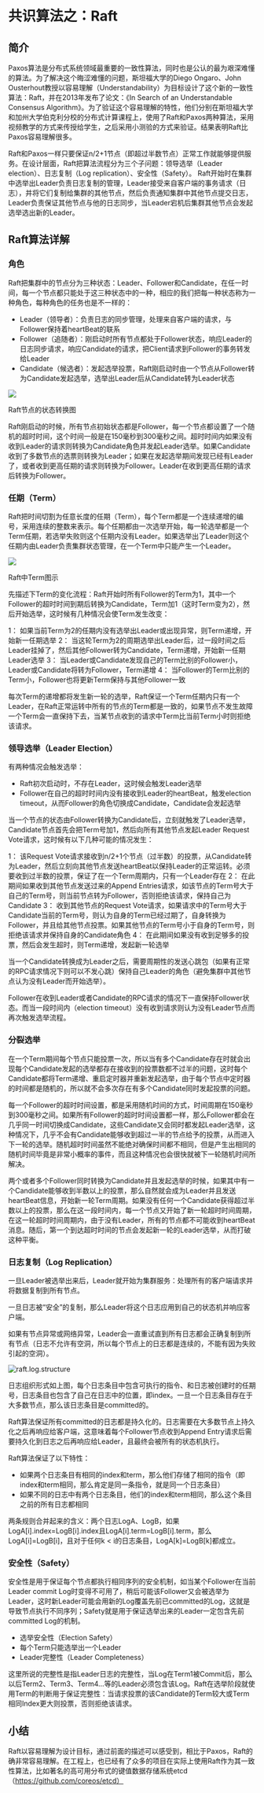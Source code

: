 

# 共识算法之：Raft

## 简介

Paxos算法是分布式系统领域最重要的一致性算法，同时也是公认的最为艰深难懂的算法。为了解决这个晦涩难懂的问题，斯坦福大学的Diego Ongaro、John Ousterhout教授以容易理解（Understandability）为目标设计了这个新的一致性算法：Raft，并在2013年发布了论文：《In Search of an Understandable Consensus Algorithm》。为了验证这个容易理解的特性，他们分别在斯坦福大学和加州大学伯克利分校的分布式计算课程上，使用了Raft和Paxos两种算法，采用视频教学的方式来传授给学生，之后采用小测验的方式来验证。结果表明Raft比Paxos容易理解很多。

Raft和Paxos一样只要保证n/2+1节点（即超过半数节点）正常工作就能够提供服务。在设计层面，Raft把算法流程分为三个子问题：领导选举（Leader election）、日志复制（Log replication）、安全性（Safety）。 Raft开始时在集群中选举出Leader负责日志复制的管理，Leader接受来自客户端的事务请求（日志），并将它们复制给集群的其他节点，然后负责通知集群中其他节点提交日志，Leader负责保证其他节点与他的日志同步，当Leader宕机后集群其他节点会发起选举选出新的Leader。


## Raft算法详解

### 角色

Raft把集群中的节点分为三种状态：Leader、Follower和Candidate，在任一时间，每一个节点都只能处于这三种状态中的一种，相应的我们把每一种状态称为一种角色，每种角色的任务也是不一样的：

* Leader（领导者）：负责日志的同步管理，处理来自客户端的请求，与Follower保持着heartBeat的联系
* Follower（追随者）：刚启动时所有节点都处于Follower状态，响应Leader的日志同步请求，响应Candidate的请求，把Client请求到Follower的事务转发给Leader
* Candidate（候选者）：发起选举投票，Raft刚启动时由一个节点从Follower转为Candidate发起选举，选举出Leader后从Candidate转为Leader状态

![](imgs/raft.state.switch.png)

Raft节点的状态转换图

Raft刚启动的时候，所有节点初始状态都是Follower，每一个节点都设置了一个随机的超时时间，这个时间一般是在150毫秒到300毫秒之间。超时时间内如果没有收到Leader的请求则转换为Candidate角色并发起Leader选举。如果Candidate收到了多数节点的选票则转换为Leader；如果在发起选举期间发现已经有Leader了，或者收到更高任期的请求则转换为Follower。Leader在收到更高任期的请求后转换为Follower。

### 任期（Term）

Raft把时间切割为任意长度的任期（Term），每个Term都是一个连续递增的编号，采用连续的整数来表示。每个任期都由一次选举开始，每一轮选举都是一个Term任期，若选举失败则这个任期内没有Leader。如果选举出了Leader则这个任期内由Leader负责集群状态管理，在一个Term中只能产生一个Leader。

![](imgs/raft.terms.png)

Raft中Term图示


先描述下Term的变化流程：Raft开始时所有Follower的Term为1，其中一个Follower的超时时间到期后转换为Candidate，Term加1（这时Term变为2），然后开始选举，这时候有几种情况会使Term发生改变：

1： 如果当前Term为2的任期内没有选举出Leader或出现异常，则Term递增，开始新一任期选举
2： 当这轮Term为2的周期选举出Leader后，过一段时间之后Leader挂掉了，然后其他Follower转为Candidate，Term递增，开始新一任期Leader选举
3： 当Leader或Candidate发现自己的Term比别的Follower小，Leader或Candidate将转为Follower，Term递增
4： 当Follower的Term比别的Term小，Follower也将更新Term保持与其他Follower一致

每次Term的递增都将发生新一轮的选举，Raft保证一个Term任期内只有一个Leader，在Raft正常运转中所有的节点的Term都是一致的，如果节点不发生故障一个Term会一直保持下去，当某节点收到的请求中Term比当前Term小时则拒绝该请求。
　　

### 领导选举（Leader Election）

有两种情况会触发选举：

* Raft初次启动时，不存在Leader，这时候会触发Leader选举
* Follower在自己的超时时间内没有接收到Leader的heartBeat，触发election timeout，从而Follower的角色切换成Candidate，Candidate会发起选举

当一个节点的状态由Follower转换为Candidate后，立刻就触发了Leader选举，Candidate节点首先会把Term号加1，然后向所有其他节点发起Leader Request Vote请求，这时候有以下几种可能的情况发生：

1： 该Request Vote请求接收到n/2+1个节点（过半数）的投票，从Candidate转为Leader，然后立刻向其他节点发送heartBeat以保持Leader的正常运转。必须要收到过半数的投票，保证了在一个Term周期内，只有一个Leader存在
2： 在此期间如果收到其他节点发送过来的Append Entries请求，如该节点的Term号大于自己的Term号，则当前节点转为Follower，否则拒绝该请求，保持自己为Candidate
3： 收到其他节点的Request Vote请求，如果请求中的Term号大于Candidate当前的Term号，则认为自身的Term已经过期了，自身转换为Follower，并且给其他节点投票。如果其他节点的Term号小于自身的Term号，则拒绝该请求并保持自身的Candidate角色
4： 在此期间如果没有收到足够多的投票，然后会发生超时，则Term递增，发起新一轮选举

当一个Candidate转换成为Leader之后，需要周期性的发送心跳包（如果有正常的RPC请求情况下则可以不发心跳）保持自己Leader的角色（避免集群中其他节点认为没有Leader而开始选举）。

Follower在收到Leader或者Candidate的RPC请求的情况下一直保持Follower状态。而当一段时间内（election timeout）没有收到请求则认为没有Leader节点而再次触发选举流程。　

### 分裂选举

在一个Term期间每个节点只能投票一次，所以当有多个Candidate存在时就会出现每个Candidate发起的选举都存在接收到的投票数都不过半的问题，这时每个Candidate都将Term递增、重启定时器并重新发起选举，由于每个节点中定时器的时间都是随机的，所以就不会多次存在有多个Candidate同时发起投票的问题。

每一个Follower的超时时间设置，都是采用随机时间的方式，时间周期在150毫秒到300毫秒之间。如果所有Follower的超时时间设置都一样，那么Follower都会在几乎同一时间切换成Candidate，这些Candidate又会同时都发起Leader选举，这种情况下，几乎不会有Candidate能够收到超过一半的节点给予的投票，从而进入下一轮的选举。随机超时时间虽然不能绝对确保时间都不相同，但是产生出相同的随机时间毕竟是非常小概率的事件，而且这种情况也会很快就被下一轮随机时间所解决。

两个或者多个Follower同时转换为Candidate并且发起选举的时候，如果其中有一个Candidate能够收到半数以上的投票，那么自然就会成为Leader并且发送heartBeat信息，开始新一轮Term周期。如果没有任何一个Candidate获得超过半数以上的投票，那么在这一段时间内，每一个节点又开始了新一轮超时时间周期，在这一轮超时时间周期内，由于没有Leader，所有的节点都不可能收到heartBeat消息。随后，第一个到达超时时间的节点会发起新一轮的Leader选举，从而打破这种平衡。

### 日志复制（Log Replication）

一旦Leader被选举出来后，Leader就开始为集群服务：处理所有的客户端请求并将数据复制到所有节点。

一旦日志被“安全”的复制，那么Leader将这个日志应用到自己的状态机并响应客户端。

如果有节点异常或网络异常，Leader会一直重试直到所有日志都会正确复制到所有节点（日志不允许有空洞，所以每个节点上的日志都是连续的，不能有因为失败引起的空洞）。

![raft.log.structure](imgs/raft.log.structure.png)

日志组织形式如上图，每个日志条目中包含可执行的指令、和日志被创建时的任期号，日志条目也包含了自己在日志中的位置，即index。一旦一个日志条目存在于大多数节点，那么该日志条目是committed的。

Raft算法保证所有committed的日志都是持久化的。日志需要在大多数节点上持久化之后再响应给客户端，这意味着每个Follower节点收到Append Entry请求后需要持久化到日志之后再响应给Leader，且最终会被所有的状态机执行。

Raft算法保证了以下特性：

* 如果两个日志条目有相同的index和term，那么他们存储了相同的指令（即index和term相同，那么肯定是同一条指令，就是同一个日志条目）
* 如果不同的日志中有两个日志条目，他们的index和term相同，那么这个条目之前的所有日志都相同

两条规则合并起来的含义：两个日志LogA、LogB，如果LogA[i].index=LogB[i].index且LogA[i].term=LogB[i].term，那么LogA[i]=LogB[i]，且对于任何k < i的日志条目，LogA[k]=LogB[k]都成立。

### 安全性（Safety）

安全性是用于保证每个节点都执行相同序列的安全机制，如当某个Follower在当前Leader commit Log时变得不可用了，稍后可能该Follower又会被选举为Leader，这时新Leader可能会用新的Log覆盖先前已committed的Log，这就是导致节点执行不同序列；Safety就是用于保证选举出来的Leader一定包含先前committed Log的机制。

* 选举安全性（Election Safety）
* 每个Term只能选举出一个Leader
* Leader完整性（Leader Completeness）

这里所说的完整性是指Leader日志的完整性，当Log在Term1被Commit后，那么以后Term2、Term3、Term4…等的Leader必须包含该Log。Raft在选举阶段就使用Term的判断用于保证完整性：当请求投票的该Candidate的Term较大或Term相同Index更大则投票，否则拒绝该请求。
　　
　　
## 小结

Raft以容易理解为设计目标，通过前面的描述可以感受到，相比于Paxos，Raft的确非常容易理解。在工程上，也已经有了众多的项目在实际上使用Raft作为其一致性算法，比如著名的高可用分布式的键值数据存储系统etcd（https://github.com/coreos/etcd）

